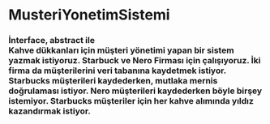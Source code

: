 # MusteriYonetimSistemi
<h3>İnterface, abstract ile <br>
Kahve dükkanları için müşteri yönetimi yapan bir sistem yazmak istiyoruz.
Starbuck ve Nero Firması için çalışıyoruz.
İki firma da müşterilerini veri tabanına kaydetmek istiyor.
Starbucks müşterileri kaydederken, mutlaka mernis doğrulaması istiyor. Nero müşterileri kaydederken böyle birşey istemiyor.
Starbucks müşteriler için her kahve alımında yıldız kazandırmak istiyor.</h3>
